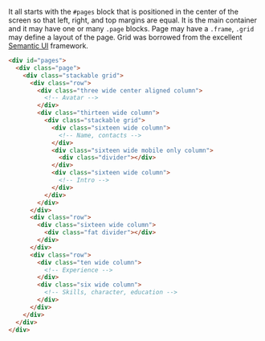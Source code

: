 It all starts with the `#pages` block that is positioned in the center of the screen so that left, right, and top margins are equal. It is the main container and it may have one or many `.page` blocks. Page may have a `.frame`, `.grid` may define a layout of the page. Grid was borrowed from the excellent [Semantic UI](https://semantic-ui.com) framework.

``` html
<div id="pages">
  <div class="page">
    <div class="stackable grid">
      <div class="row">
        <div class="three wide center aligned column">
          <!-- Avatar -->
        </div>
        <div class="thirteen wide column">
          <div class="stackable grid">
            <div class="sixteen wide column">
              <!-- Name, contacts -->
            </div>
            <div class="sixteen wide mobile only column">
              <div class="divider"></div>
            </div>
            <div class="sixteen wide column">
              <!-- Intro -->
            </div>
          </div>
        </div>
      </div>
      <div class="row">
        <div class="sixteen wide column">
          <div class="fat divider"></div>
        </div>
      </div>
      <div class="row">
        <div class="ten wide column">
          <!-- Experience -->
        </div>
        <div class="six wide column">
          <!-- Skills, character, education -->
        </div>
      </div>
    </div>
  </div>
</div>
```